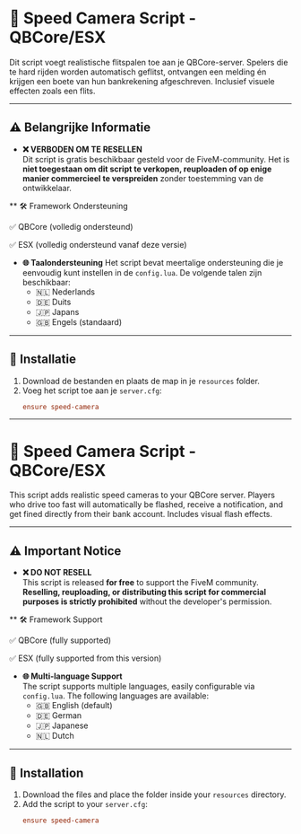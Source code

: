# 🚨 Speed Camera Script - QBCore/ESX

Dit script voegt realistische flitspalen toe aan je QBCore-server. Spelers die te hard rijden worden automatisch geflitst, ontvangen een melding én krijgen een boete van hun bankrekening afgeschreven. Inclusief visuele effecten zoals een flits.

---

## ⚠️ Belangrijke Informatie

- **❌ VERBODEN OM TE RESELLEN**  
  Dit script is gratis beschikbaar gesteld voor de FiveM-community. Het is **niet toegestaan om dit script te verkopen, reuploaden of op enige manier commercieel te verspreiden** zonder toestemming van de ontwikkelaar.

** 🛠 Framework Ondersteuning

✅ QBCore (volledig ondersteund)

✅ ESX (volledig ondersteund vanaf deze versie)
  

- **🌐 Taalondersteuning**
  Het script bevat meertalige ondersteuning die je eenvoudig kunt instellen in de `config.lua`. De volgende talen zijn beschikbaar:
  - 🇳🇱 Nederlands
  - 🇩🇪 Duits
  - 🇯🇵 Japans
  - 🇬🇧 Engels (standaard)

---

## 🔧 Installatie

1. Download de bestanden en plaats de map in je `resources` folder.
2. Voeg het script toe aan je `server.cfg`:
   ```cfg
   ensure speed-camera
----------------------------------------------------------------------------------------------------
# 🚨 Speed Camera Script - QBCore/ESX

This script adds realistic speed cameras to your QBCore server. Players who drive too fast will automatically be flashed, receive a notification, and get fined directly from their bank account. Includes visual flash effects.

---

## ⚠️ Important Notice

- **❌ DO NOT RESELL**  
  This script is released **for free** to support the FiveM community. **Reselling, reuploading, or distributing this script for commercial purposes is strictly prohibited** without the developer's permission.

** 🛠 Framework Support

✅ QBCore (fully supported)

✅ ESX (fully supported from this version)

- **🌐 Multi-language Support**  
  The script supports multiple languages, easily configurable via `config.lua`. The following languages are available:
  - 🇬🇧 English (default)
  - 🇩🇪 German
  - 🇯🇵 Japanese
  - 🇳🇱 Dutch

---

## 🔧 Installation

1. Download the files and place the folder inside your `resources` directory.
2. Add the script to your `server.cfg`:
   ```cfg
   ensure speed-camera
